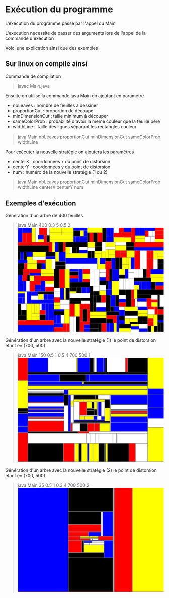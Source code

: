 # Exécution du programme

L'exécution du programme passe par l'appel du Main

L'exécution necessite de passer des arguments lors de l'appel de la commande d'exécution

Voici une explication ainsi que des exemples

## Sur linux on compile ainsi

Commande de compilation

> javac Main.java

Ensuite on utilise la commande java Main en ajoutant en parametre
 - nbLeaves : nombre de feuilles à dessiner
 - proportionCut : proportion de découpe
 -  minDimensionCut : taille minimum à découper
 - sameColorProb : probabilité d'avoir la meme couleur que la feuille père
 - widthLine : Taille des lignes séparant les rectangles couleur

> java Main nbLeaves proportionCut minDimensionCut sameColorProb widthLine

Pour exécuter la nouvelle stratégie on ajoutera les paramètres

 - centerX : coordonnées x du point de distorsion
 - centerY : coordonnées y du point de distorsion
 - num : numéro de la nouvelle stratégie (1 ou 2)

 > java Main nbLeaves proportionCut minDimensionCut sameColorProb widthLine centerX centerY num

## Exemples d'exécution

Génération d'un arbre de 400 feuilles

 > java Main 400 0.3 5 0.5 2
 ![400 feuilles](/examples/example1.png)

Génération d'un arbre avec la nouvelle stratégie (1) le point de distorsion étant en (700, 500)

 > java Main 150 0.5 1 0.5 4 700 500 1
 ![stratégie 1](/examples/example2.png)

Génération d'un arbre avec la nouvelle stratégie (2) le point de distorsion étant en (700, 500)

 > java Main 35 0.5 1 0.3 4 700 500 2
 ![stratégie 2](/examples/example3.png)